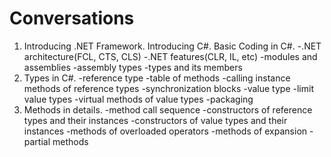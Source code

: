 # Conversations

1. Introducing .NET Framework. Introducing C#. Basic Coding in C#.
  -.NET architecture(FCL, CTS, CLS)
  -.NET features(CLR, IL, etc)
  -modules and assemblies
  -assembly types
  -types and its members
2. Types in C#.
  -reference type
  -table of methods
  -calling instance methods of reference types
  -synchronization blocks
  -value type
  -limit value types
  -virtual methods of value types
  -packaging
3. Methods in details.
  -method call sequence
  -constructors of reference types and their instances
  -constructors of value types and their instances
  -methods of overloaded operators
  -methods of expansion
  -partial methods
